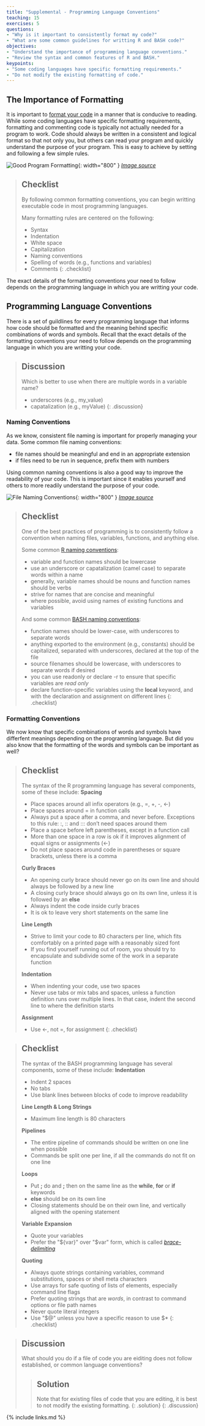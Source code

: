 ```yaml
---
title: "Supplemental - Programming Language Conventions"
teaching: 15
exercises: 5
questions:
- "Why is it important to consistently format my code?"
- "What are some common guidelines for writting R and BASH code?"
objectives:
- "Understand the importance of programming language conventions."
- "Review the syntax and common features of R and BASH."
keypoints:
- "Some coding languages have specific formatting requirements."
- "Do not modify the existing formatting of code."
---
```


## The Importance of Formatting

It is important to [format your code][carefulFormatting] in a manner that is conducive to reading. While some coding languages have specific formatting requirements, formatting and commenting code is typically not actually needed for a program to work. Code should always be written in a consistent and logical format so that not only you, but others can read your program and quickly understand the purpose of your program. This is easy to achieve by setting and following a few simple rules.

![Good Program Formatting](../fig/Be-Careful-with-Code-Formatting.png){: width="800" }
*[Image source][carefulFormatting]*

> ## Checklist
>
> By following common formatting conventions, you can begin writting executable code in most programming languages. 
> 
> Many formatting rules are centered on the following:
> - Syntax
> - Indentation
> - White space
> - Capitalization
> - Naming conventions
> - Spelling of words (e.g., functions and variables)
> - Comments
{: .checklist}

The exact details of the formatting conventions your need to follow depends on the programming language in which you are writting your code.


## Programming Language Conventions 

There is a set of guildlines for every programming language that informs how code should be formatted and the meaning behind specific combinations of words and symbols. Recall that the exact details of the formatting conventions your need to follow depends on the programming language in which you are writting your code.

> ## Discussion
>
> Which is better to use when there are multiple words in a variable name?
> - underscores (e.g., my_value)
> - capatalization (e.g., myValue)
{: .discussion}


### Naming Conventions

As we know, consistent file naming is important for properly managing your data. Some common file naming conventions:
- file names should be meaningful and end in an appropriate extension
- if files need to be run in sequence, prefix them with numbers

Using common naming conventions is also a good way to improve the readability of your code. This is important since it enables yourself and others to more readily understand the purpose of your code. 

![File Naming Conventions](../fig/laureperrier_filenaming.png){: width="800" }
*[Image source][fileConventions]*

> ## Checklist
>
> One of the best practices of programming is to consistently follow a convention when naming files, variables, functions, and anything else.
>
> Some common [R naming conventions][conventionsR]:
> - variable and function names should be lowercase
> - use an underscore or capatalization (camel case) to separate words within a name
> - generally, variable names should be nouns and function names should be verbs
> - strive for names that are concise and meaningful
> - where possible, avoid using names of existing functions and variables
>
> And some common [BASH naming conventions][conventionsBASH]:
> - function names should be lower-case, with underscores to separate words
> - anything exported to the environment (e.g., constants) should be capitalized, separated with underscores, declared at the top of the file
> - source filenames should be lowercase, with underscores to separate words if desired
> - you can use readonly or declare -r to ensure that specific variables are *read only*
> - declare function-specific variables using the **local** keyword, and with the declaration and assignment on different lines
{: .checklist}


### Formatting Conventions

We now know that specific combinations of words and symbols have differfent meanings depending on the programming language. But did you also know that the formatting of the words and symbols can be important as well?

> ## Checklist
>
> The syntax of the R programming language has several components, some of these include:
> **Spacing**
> - Place spaces around all infix operators (e.g., =, +, -, <-)
> - Place spaces around = in function calls
> - Always put a space after a comma, and never before. Exceptions to this rule: :, :: and ::: don’t need spaces around them
> - Place a space before left parentheses, except in a function call
> - More than one space in a row is ok if it improves alignment of equal signs or assignments (<-)
> - Do not place spaces around code in parentheses or square brackets, unless there is a comma
>
> **Curly Braces**
> - An opening curly brace should never go on its own line and should always be followed by a new line
> - A closing curly brace should always go on its own line, unless it is followed by an **else**
> - Always indent the code inside curly braces
> - It is ok to leave very short statements on the same line
>
> **Line Length**
> - Strive to limit your code to 80 characters per line, which fits comfortably on a printed page with a reasonably sized font
> - If you find yourself running out of room, you should try to encapsulate and subdivide some of the work in a separate function
>
> **Indentation**
> - When indenting your code, use two spaces
> - Never use tabs or mix tabs and spaces, unless a function definition runs over multiple lines. In that case, indent the second line to where the definition starts
> 
> **Assignment**
> - Use <-, not =, for assignment
{: .checklist}

> ## Checklist
>
> The syntax of the BASH programming language has several components, some of these include:
> **Indentation**
> - Indent 2 spaces
> - No tabs
> - Use blank lines between blocks of code to improve readability
>
> **Line Length & Long Strings**
> - Maximum line length is 80 characters
>
> **Pipelines**
> - The entire pipeline of commands should be written on one line when possible
> - Commands be split one per line, if all the commands do not fit on one line
>
> **Loops**
> - Put **;** do and **;** then on the same line as the **while**, **for** or **if** keywords
> - **else** should be on its own line
> - Closing statements should be on their own line, and vertically aligned with the opening statement
>
> **Variable Expansion**
> - Quote your variables
> - Prefer the "${var}" over "$var" form, which is called [*brace-delimiting*][varExpand]
>
> **Quoting**
> - Always quote strings containing variables, command substitutions, spaces or shell meta characters
> - Use arrays for safe quoting of lists of elements, especially command line flags
> - Prefer quoting strings that are *words*, in contrast to command options or file path names
> - Never quote literal integers
> - Use "$@" unless you have a specific reason to use $\*
{: .checklist}

> ## Discussion
>
> What should you do if a file of code you are eiditing does not follow established, or common language conventions?
>
>> ## Solution
>>
>> Note that for existing files of code that you are editing, it is best to not modify the existing formatting.
> {: .solution}
{: .discussion}


[carefulFormatting]: https://coreassistance.com/tips/2018/02/13/be-careful-with-code-formatting/
[conventionsR]: http://adv-r.had.co.nz/Style.html
[conventionsBASH]: https://google.github.io/styleguide/shellguide.html
[fileConventions]: https://biblio.uottawa.ca/en/services/faculty/research-data-management/file-naming-and-organization-data
[varExpand]: https://google.github.io/styleguide/shellguide.html#s5.6-variable-expansion

{% include links.md %}

